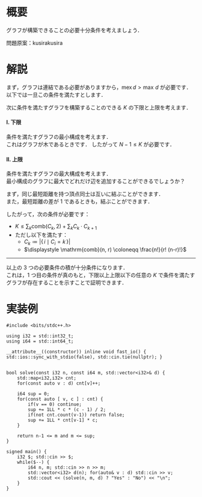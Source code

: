 # 概要
グラフが構築できることの必要十分条件を考えましょう．

問題原案：kusirakusira

# 解説
まず，グラフは連結である必要がありますから，$\mathrm{mex} \, d > \max \, d$ が必要です．  
以下では一旦この条件を満たすとします．

次に条件を満たすグラフを構築することのできる $K$ の下限と上限を考えます．

#### $Ⅰ.$ 下限
条件を満たすグラフの最小構成を考えます．  
これはグラフが木であるときです．
したがって $N-1 \leq K$ が必要です．

#### $Ⅱ.$ 上限
条件を満たすグラフの最大構成を考えます．  
最小構成のグラフに最大でどれだけ辺を追加することができるでしょうか？

まず，同じ最短距離を持つ頂点同士は互いに結ぶことができます．  
また，最短距離の差が $1$ であるときも，結ぶことができます．

したがって，次の条件が必要です：
- $K \leq \sum_k \mathrm{comb}(C_k, 2) + \sum_k C_k \cdot C_{k+1}$ 
- ただし以下を満たす：
    - $C_k \coloneqq |\{\, i \mid C_i = k \,\}|$
    - $\displaystyle \mathrm{comb}(n, r) \coloneqq \frac{n!}{r! (n-r)!}$  

---
以上の $3$ つの必要条件の積が十分条件になります．  
これは，$1$ つ目の条件が真のもと，下限以上上限以下の任意の $K$ で条件を満たすグラフが存在することを示すことで証明できます．  


# 実装例
```cpp:C++
#include <bits/stdc++.h>

using i32 = std::int32_t;
using i64 = std::int64_t;

__attribute__((constructor)) inline void fast_io() { std::ios::sync_with_stdio(false), std::cin.tie(nullptr); }


bool solve(const i32 n, const i64 m, std::vector<i32>& d) {
    std::map<i32,i32> cnt;
    for(const auto v : d) cnt[v]++;

    i64 sup = 0;
    for(const auto [ v, c ] : cnt) {
        if(v == 0) continue;
        sup += 1LL * c * (c - 1) / 2;
        if(not cnt.count(v-1)) return false;
        sup += 1LL * cnt[v-1] * c;
    }

    return n-1 <= m and m <= sup;
}

signed main() {
    i32 $; std::cin >> $;
    while($--) {
        i64 n, m; std::cin >> n >> m;
        std::vector<i32> d(n); for(auto& v : d) std::cin >> v;
        std::cout << (solve(n, m, d) ? "Yes" : "No") << "\n";
    }
}

```

